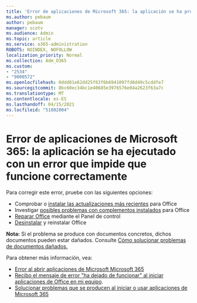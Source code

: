 ```yaml
---
title: 'Error de aplicaciones de Microsoft 365: la aplicación se ha producido un error que impide que funcione correctamente'
ms.author: pebaum
author: pebaum
manager: scotv
ms.audience: Admin
ms.topic: article
ms.service: o365-administration
ROBOTS: NOINDEX, NOFOLLOW
localization_priority: Normal
ms.collection: Adm_O365
ms.custom:
- "2534"
- "9000572"
ms.openlocfilehash: 0ddd01e62dd25f63f6b6941097fd0d49c5cddfe7
ms.sourcegitcommit: 8bc60ec34bc1e40685e3976576e04a2623f63a7c
ms.translationtype: MT
ms.contentlocale: es-ES
ms.lasthandoff: 04/15/2021
ms.locfileid: "51802004"
---
```

# <a name="microsoft-365-apps-error-app-has-run-into-an-error-that-is-preventing-it-from-working-correctly"></a>Error de aplicaciones de Microsoft 365: la aplicación se ha ejecutado con un error que impide que funcione correctamente

Para corregir este error, pruebe con las siguientes opciones:

- Comprobar o [instalar las actualizaciones más recientes](https://support.office.com/article/update-office-and-your-computer-with-microsoft-update-2ab296f3-7f03-43a2-8e50-46de917611c5) para Office
- Investigar [posibles problemas con complementos instalados](https://support.office.com/article/powerpoint-isn-t-responding-hangs-or-freezes-652ede6e-e3d2-449a-a07f-8c800dfb948d?ocmsassetID=HA104114659&CorrelationId=98329f6f-f51f-4f44-a876-4142c3583312#bkmk_addins) para Office
- [Reparar Office](https://support.office.com/article/repair-an-office-application-7821d4b6-7c1d-4205-aa0e-a6b40c5bb88b) mediante el Panel de control
- [Desinstalar](https://support.office.com/article/uninstall-office-from-a-pc-9dd49b83-264a-477a-8fcc-2fdf5dbf61d8) y reinstalar Office

**Nota:** Si el problema se produce con documentos concretos, dichos documentos pueden estar dañados. Consulte [Cómo solucionar problemas de documentos dañados.](https://docs.microsoft.com/office/troubleshoot/word/damaged-documents-in-word)

Para obtener más información, vea: 

- [Error al abrir aplicaciones de Microsoft Microsoft 365](https://support.office.com/article/error-when-opening-microsoft-office-apps-b84b6a63-4b8c-46ec-ae9a-ad91d6160d72)
- [Recibo el mensaje de error "ha dejado de funcionar" al iniciar aplicaciones de Office en mi equipo](https://support.office.com/article/i-get-a-stopped-working-error-when-i-start-office-applications-on-my-pc-52bd7985-4e99-4a35-84c8-2d9b8301a2fa).
- [Solucionar problemas que se producen al iniciar o usar aplicaciones de Microsoft 365](https://docs.microsoft.com/office/troubleshoot/word/issues-when-start-or-use-word)